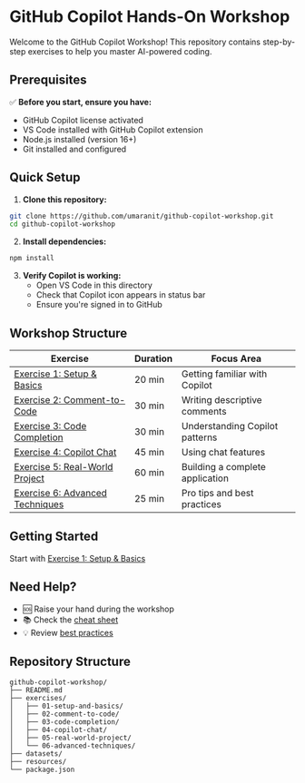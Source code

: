 # GitHub Copilot Hands-On Workshop

Welcome to the GitHub Copilot Workshop! This repository contains step-by-step exercises to help you master AI-powered coding.

## Prerequisites

✅ **Before you start, ensure you have:**
- GitHub Copilot license activated
- VS Code installed with GitHub Copilot extension
- Node.js installed (version 16+)
- Git installed and configured

## Quick Setup

1. **Clone this repository:**
```bash
git clone https://github.com/umaranit/github-copilot-workshop.git
cd github-copilot-workshop
```

2. **Install dependencies:**
```bash
npm install
```

3. **Verify Copilot is working:**
   - Open VS Code in this directory
   - Check that Copilot icon appears in status bar
   - Ensure you're signed in to GitHub

## Workshop Structure

| Exercise | Duration | Focus Area |
|----------|----------|------------|
| [Exercise 1: Setup & Basics](./exercises/01-setup-and-basics/README.md) | 20 min | Getting familiar with Copilot |
| [Exercise 2: Comment-to-Code](./exercises/02-comment-to-code/README.md) | 30 min | Writing descriptive comments |
| [Exercise 3: Code Completion](./exercises/03-code-completion/README.md) | 30 min | Understanding Copilot patterns |
| [Exercise 4: Copilot Chat](./exercises/04-copilot-chat/README.md) | 45 min | Using chat features |
| [Exercise 5: Real-World Project](./exercises/05-real-world-project/README.md) | 60 min | Building a complete application |
| [Exercise 6: Advanced Techniques](./exercises/06-advanced-techniques/README.md) | 25 min | Pro tips and best practices |

## Getting Started

Start with [Exercise 1: Setup & Basics](./exercises/01-setup-and-basics/README.md)

## Need Help?

- 🆘 Raise your hand during the workshop
- 📚 Check the [cheat sheet](./resources/cheat-sheet.md)
- 💡 Review [best practices](./resources/best-practices.md)

## Repository Structure

```
github-copilot-workshop/
├── README.md
├── exercises/
│   ├── 01-setup-and-basics/
│   ├── 02-comment-to-code/
│   ├── 03-code-completion/
│   ├── 04-copilot-chat/
│   ├── 05-real-world-project/
│   └── 06-advanced-techniques/
├── datasets/
├── resources/
└── package.json
```
